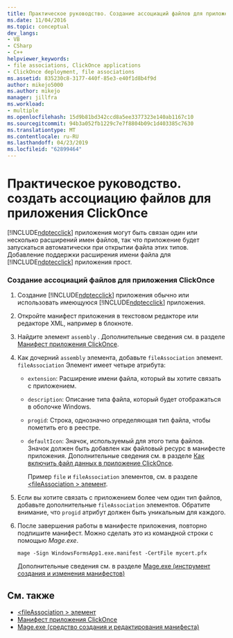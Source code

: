 ```yaml
---
title: Практическое руководство. Создание ассоциаций файлов для приложения ClickOnce | Документация Майкрософт
ms.date: 11/04/2016
ms.topic: conceptual
dev_langs:
- VB
- CSharp
- C++
helpviewer_keywords:
- file associations, ClickOnce applications
- ClickOnce deployment, file associations
ms.assetid: 835230c8-3177-440f-85e3-e40f1d8b4f9d
author: mikejo5000
ms.author: mikejo
manager: jillfra
ms.workload:
- multiple
ms.openlocfilehash: 15d9b81bd342ccd8a5ee3377323e140ab1167c10
ms.sourcegitcommit: 94b3a052fb1229c7e7f8804b09c1d403385c7630
ms.translationtype: MT
ms.contentlocale: ru-RU
ms.lasthandoff: 04/23/2019
ms.locfileid: "62899464"
---
```

# <a name="how-to-create-file-associations-for-a-clickonce-application"></a>Практическое руководство. создать ассоциацию файлов для приложения ClickOnce
[!INCLUDE[ndptecclick](../deployment/includes/ndptecclick_md.md)] приложения могут быть связан один или несколько расширений имен файлов, так что приложение будет запускаться автоматически при открытии файла этих типов. Добавление поддержки расширения имени файла для [!INCLUDE[ndptecclick](../deployment/includes/ndptecclick_md.md)] приложения прост.

### <a name="to-create-file-associations-for-a-clickonce-application"></a>Создание ассоциаций файлов для приложения ClickOnce

1. Создание [!INCLUDE[ndptecclick](../deployment/includes/ndptecclick_md.md)] приложения обычно или использовать имеющуюся [!INCLUDE[ndptecclick](../deployment/includes/ndptecclick_md.md)] приложения.

2. Откройте манифест приложения в текстовом редакторе или редакторе XML, например в блокноте.

3. Найдите элемент `assembly` . Дополнительные сведения см. в разделе [Манифест приложения ClickOnce](../deployment/clickonce-application-manifest.md).

4. Как дочерний `assembly` элемента, добавьте `fileAssociation` элемент. `fileAssociation` Элемент имеет четыре атрибута:

   - `extension`: Расширение имени файла, который вы хотите связать с приложением.

   - `description`: Описание типа файла, который будет отображаться в оболочке Windows.

   - `progid`: Строка, однозначно определяющая тип файла, чтобы пометить его в реестре.

   - `defaultIcon`: Значок, используемый для этого типа файлов. Значок должен быть добавлен как файловый ресурс в манифесте приложения. Дополнительные сведения см. в разделе [Как включить файл данных в приложение ClickOnce](../deployment/how-to-include-a-data-file-in-a-clickonce-application.md).

     Пример `file` и `fileAssociation` элементов, см. в разделе [ \<fileAssociation > элемент](../deployment/fileassociation-element-clickonce-application.md).

5. Если вы хотите связать с приложением более чем один тип файлов, добавьте дополнительные `fileAssociation` элементов. Обратите внимание, что `progid` атрибут должен быть уникальным для каждого.

6. После завершения работы в манифесте приложения, повторно подпишите манифест. Можно сделать это из командной строки с помощью *Mage.exe*.

    `mage -Sign WindowsFormsApp1.exe.manifest -CertFile mycert.pfx`

    Дополнительные сведения см. в разделе [Mage.exe (инструмент создания и изменения манифестов)](/dotnet/framework/tools/mage-exe-manifest-generation-and-editing-tool)

## <a name="see-also"></a>См. также
- [\<fileAssociation > элемент](../deployment/fileassociation-element-clickonce-application.md)
- [Манифест приложения ClickOnce](../deployment/clickonce-application-manifest.md)
- [Mage.exe (средство создания и редактирования манифеста)](/dotnet/framework/tools/mage-exe-manifest-generation-and-editing-tool)